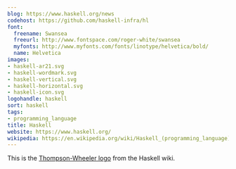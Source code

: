 ```yaml
---
blog: https://www.haskell.org/news
codehost: https://github.com/haskell-infra/hl
font:
  freename: Swansea
  freeurl: http://www.fontspace.com/roger-white/swansea
  myfonts: http://www.myfonts.com/fonts/linotype/helvetica/bold/
  name: Helvetica
images:
- haskell-ar21.svg
- haskell-wordmark.svg
- haskell-vertical.svg
- haskell-horizontal.svg
- haskell-icon.svg
logohandle: haskell
sort: haskell
tags:
- programming_language
title: Haskell
website: https://www.haskell.org/
wikipedia: https://en.wikipedia.org/wiki/Haskell_(programming_language)
---
```


This is the [Thompson-Wheeler logo](http://www.haskell.org/haskellwiki/Thompson-Wheeler_logo) from the Haskell wiki.
